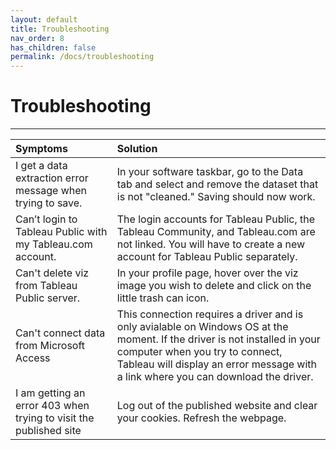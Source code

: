 ```yaml
---
layout: default
title: Troubleshooting
nav_order: 8
has_children: false
permalink: /docs/troubleshooting
---
```


# Troubleshooting

---

|  Symptoms  | Solution  |
| :----------| :---------| 
|I get a data extraction error message when trying to save.| In your software taskbar, go to the Data tab and select and remove the dataset that is not "cleaned." Saving should now work.  | 
|Can’t login to Tableau Public with my Tableau.com account.| The login accounts for Tableau Public, the Tableau Community, and Tableau.com are not linked. You will have to create a new account for Tableau Public separately. | 
|Can't delete viz from Tableau Public server.| In your profile page, hover over the viz image you wish to delete and click on the little trash can icon. |
|Can't connect data from Microsoft Access| This connection requires a driver and is only avialable on Windows OS at the moment. If the driver is not installed in your computer when you try to connect, Tableau will display an error message with a link where you can download the driver. |
|I am getting an error 403 when trying to visit the published site| Log out of the published website and clear your cookies. Refresh the webpage. |
